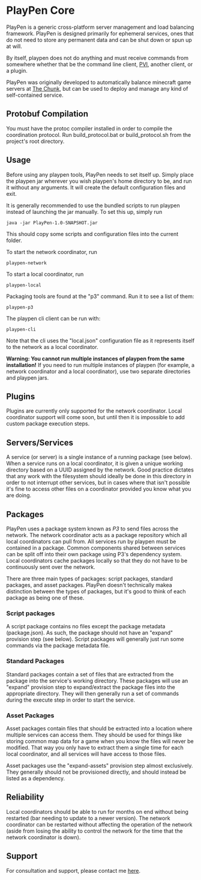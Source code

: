 # PlayPen Core

PlayPen is a generic cross-platform server management and load balancing framework. PlayPen is designed primarily for
ephemeral services, ones that do not need to store any permanent data and can be shut down or spun up at will.

By itself, playpen does not do anything and must receive commands from somewhere whether that be the command line
client, [PVI](https://github.com/PlayPen/PVI), another client, or a plugin.

PlayPen was originally developed to automatically balance minecraft game servers at [The Chunk](https://thechunk.net),
but can be used to deploy and manage any kind of self-contained service.

## Protobuf Compilation

You must have the protoc compiler installed in order to compile the coordination
protocol. Run build_protocol.bat or build_protocol.sh from the project's root
directory.

## Usage

Before using any playpen tools, PlayPen needs to set itself up. Simply place the
playpen jar wherever you wish playpen's home directory to be, and run it without
any arguments. It will create the default configuration files and exit.

It is generally recommended to use the bundled scripts to run playpen instead of
launching the jar manually. To set this up, simply run

    java -jar PlayPen-1.0-SNAPSHOT.jar
    
This should copy some scripts and configuration files into the current folder.

To start the network coordinator, run

    playpen-network

To start a local coordinator, run

    playpen-local

Packaging tools are found at the "p3" command. Run it to see a list of them:

    playpen-p3
    
The playpen cli client can be run with:

    playpen-cli

Note that the cli uses the "local.json" configuration file as it represents itself to the
network as a local coordinator.

**Warning: You cannot run multiple instances of playpen from the same installation!** If you need to run multiple
instances of playpen (for example, a network coordinator and a local coordinator), use two separate directories and
playpen jars.

## Plugins

Plugins are currently only supported for the network coordinator. Local coordinator support will come soon, but until
then it is impossible to add custom package execution steps.

## Servers/Services

A service (or server) is a single instance of a running package (see below). When a service runs on a local coordinator,
it is given a unique working directory based on a UUID assigned by the network. Good practice dictates that any work
with the filesystem should ideally be done in this directory in order to not interrupt other services, but in cases
where that isn't possible it's fine to access other files on a coordinator provided you know what you are doing.

## Packages

PlayPen uses a package system known as _P3_ to send files across the network. The network coordinator acts as a package
repository which all local coordinators can pull from. All services run by playpen must be contained in a package.
Common components shared between services can be split off into their own package using P3's dependency system. Local
coordinators cache packages locally so that they do not have to be continuously sent over the network.

There are three main types of packages: script packages, standard packages, and asset packages. PlayPen doesn't
technically makea distinction between the types of packages, but it's good to think of each package as being one of
these.

### Script packages

A script package contains no files except the package metadata (package.json). As such, the package should not have an
"expand" provision step (see below). Script packages will generally just run some commands via the package metadata
file.

### Standard Packages

Standard packages contain a set of files that are extracted from the package into the service's working directory. These
packages will use an "expand" provision step to expand/extract the package files into the appropriate directory. They
will then generally run a set of commands during the execute step in order to start the service.

### Asset Packages

Asset packages contain files that should be extracted into a location where multiple services can access them. They
should be used for things like storing common map data for a game when you know the files will never be modified. That
way you only have to extract them a single time for each local coordinator, and all services will have access to those
files.

Asset packages use the "expand-assets" provision step almost exclusively. They generally should not be provisioned
directly, and should instead be listed as a dependency.

## Reliability

Local coordinators should be able to run for months on end without being restarted (bar needing to update to a newer version). The network coordinator can be restarted without affecting the operation of the network (aside from losing the ability to control the network for the time that the network coordinator is down).

## Support

For consultation and support, please contact me [here](mailto:sam@redxdev.com).
